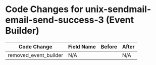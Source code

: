 # Code Changes for unix-sendmail-email-send-success-3 (Event Builder)

| Code Change | Field Name | Before | After |
|-------------|------------|--------|-------|
| removed_event_builder | N/A |  | N/A |